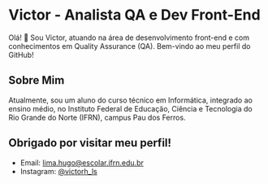# Victor - Analista QA e Dev Front-End

Olá! 👋 Sou Victor, atuando na área de desenvolvimento front-end e com conhecimentos em Quality Assurance (QA). Bem-vindo ao meu perfil do GitHub!

## Sobre Mim

Atualmente, sou um aluno do curso técnico em Informática, integrado ao ensino médio, no Instituto Federal de Educação, Ciência e Tecnologia do Rio Grande do Norte (IFRN), campus Pau dos Ferros.

## Obrigado por visitar meu perfil!

- Email: lima.hugo@escolar.ifrn.edu.br
- Instagram: [@victorh_ls](https://www.instagram.com/victorh_ls/)
